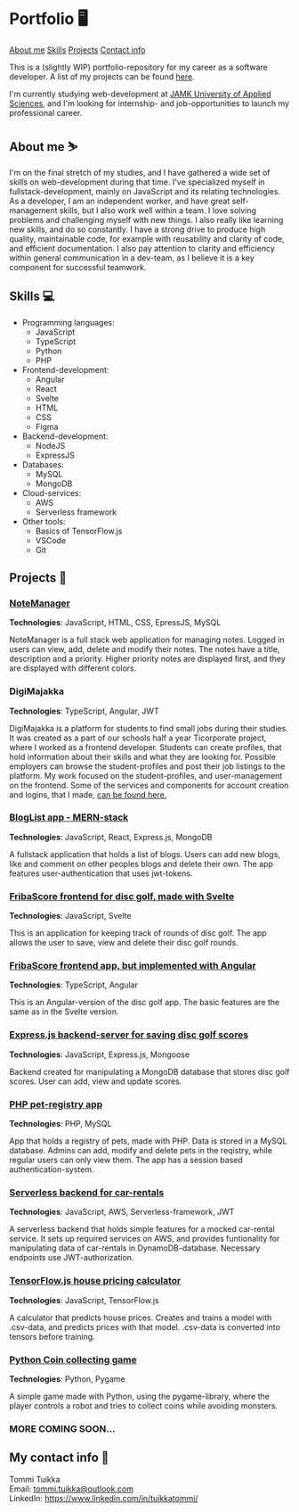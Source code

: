 # Portfolio 🖥️

[About me](#about-me-%EF%B8%8F)
[Skills](#skills-)
[Projects](#projects-)
[Contact info](#my-contact-info-)

This is a (slightly WIP) portfolio-repository for my career as a software developer. A list of my projects can be found [here](#projects-).

I'm currently studying web-development at [JAMK University of Applied Sciences](https://www.jamk.fi/en), and I'm looking for internship- and job-opportunities to launch my professional career.

## About me ⛷️

I'm on the final stretch of my studies, and I have gathered a wide set of skills on web-development during that time. I've specialized myself in fullstack-development, mainly on JavaScript and its relating technologies. As a developer, I am an independent worker, and have great self-management skills, but I also work well within a team. I love solving problems and challenging myself with new things. I also really like learning new skills, and do so constantly. I have a strong drive to produce high quality, maintainable code, for example with reusability and clarity of code, and efficient documentation. I also pay attention to clarity and efficiency within general communication in a dev-team, as I believe it is a key component for successful teamwork.

## Skills 💻

- Programming languages:
  - JavaScript
  - TypeScript
  - Python
  - PHP
- Frontend-development:
  - Angular
  - React
  - Svelte
  - HTML
  - CSS
  - Figma
- Backend-development:
  - NodeJS
  - ExpressJS
- Databases:
  - MySQL
  - MongoDB
- Cloud-services:
  - AWS
  - Serverless framework
- Other tools:
  - Basics of TensorFlow.js
  - VSCode
  - Git

## Projects 🔧

### [NoteManager](https://github.com/TuikkaTommi/NoteManager)

**Technologies**: JavaScript, HTML, CSS, EpressJS, MySQL

NoteManager is a full stack web application for managing notes. Logged in users can view, add, delete and modify their notes. The notes have a title, description and a priority. Higher priority notes are displayed first, and they are displayed with different colors.

### DigiMajakka

**Technologies**: TypeScript, Angular, JWT

DigiMajakka is a platform for students to find small jobs during their studies. It was created as a part of our schools half a year Ticorporate project, where I worked as a frontend developer. Students can create profiles, that hold information about their skills and what they are looking for. Possible employers can browse the student-profiles and post their job listings to the platform. My work focused on the student-profiles, and user-management on the frontend. Some of the services and components for account creation and logins, that I made, [can be found here.](https://github.com/TuikkaTommi/portfolio/tree/main/Angular/logins)

### [BlogList app - MERN-stack](https://github.com/TuikkaTommi/portfolio/tree/main/React)

**Technologies**: JavaScript, React, Express.js, MongoDB

A fullstack application that holds a list of blogs. Users can add new blogs, like and comment on other peoples blogs and delete their own. The app features user-authentication that uses jwt-tokens.

### [FribaScore frontend for disc golf, made with Svelte](https://github.com/TuikkaTommi/portfolio/tree/main/Svelte/fribascore)

**Technologies**: JavaScript, Svelte

This is an application for keeping track of rounds of disc golf. The app allows the user to save, view and delete their disc golf rounds.

### [FribaScore frontend app, but implemented with Angular](https://github.com/TuikkaTommi/portfolio/tree/main/Angular/fribascore)

**Technologies**: TypeScript, Angular

This is an Angular-version of the disc golf app. The basic features are the same as in the Svelte version.

### [Express.js backend-server for saving disc golf scores](https://github.com/TuikkaTommi/portfolio/tree/main/Express/playerscorebackend)

**Technologies**: JavaScript, Express.js, Mongoose

Backend created for manipulating a MongoDB database that stores disc golf scores. User can add, view and update scores.

### [PHP pet-registry app](https://github.com/TuikkaTommi/portfolio/tree/main/PHP/lemmikkirekisteri)

**Technologies**: PHP, MySQL

App that holds a registry of pets, made with PHP. Data is stored in a MySQL database. Admins can add, modify and delete pets in the reqistry, while regular users can only view them. The app has a session based authentication-system. 

### [Serverless backend for car-rentals](https://github.com/TuikkaTommi/portfolio/tree/main/Serverless-AWS/car-rental-backend)

**Technologies**: JavaScript, AWS, Serverless-framework, JWT

A serverless backend that holds simple features for a mocked car-rental service. It sets up required services on AWS, and provides funtionality for manipulating data of car-rentals in DynamoDB-database. Necessary endpoints use JWT-authorization.

### [TensorFlow.js house pricing calculator](https://github.com/TuikkaTommi/portfolio/tree/main/TensorFlow.js/house_pricing_calculator)

**Technologies**: JavaScript, TensorFlow.js

A calculator that predicts house prices. Creates and trains a model with .csv-data, and predicts prices with that model. .csv-data is converted into tensors before training.

### [Python Coin collecting game](https://github.com/TuikkaTommi/portfolio/tree/main/Python/RoboGame)

**Technologies**: Python, Pygame

A simple game made with Python, using the pygame-library, where the player controls a robot and tries to collect coins while avoiding monsters. 

### MORE COMING SOON...

## My contact info 📱

Tommi Tuikka <br>
Email: tommi.tuikka@outlook.com <br>
LinkedIn: https://www.linkedin.com/in/tuikkatommi/
